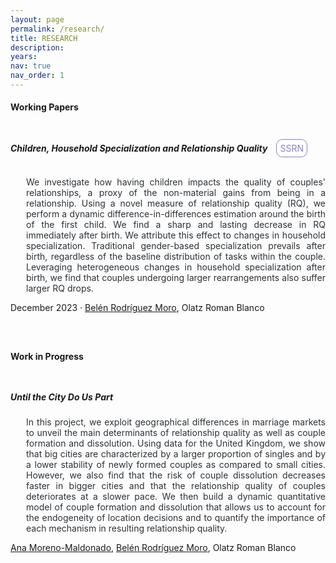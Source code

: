 ```yaml
---
layout: page
permalink: /research/
title: RESEARCH
description: 
years: 
nav: true
nav_order: 1
---
```


<style>
  .container .jumbotron {
    padding-top: 10px; /* Adjust as needed */
    padding-bottom: 10px; /* Adjust as needed */
  }

  .btn-ssrn {
    display: inline-block;
    padding: 5px 5px; /* Adjust padding as needed */
    background-color: #ffffff; /* Same as background color */
    color: #8e7bd0; /* Button text color */
    text-decoration: none;
    border: 1.5px solid #8e7bd0; /* Button border color */
    border-radius: 10px; /* Make borders round */
    font-size: 14px;
    margin-left: 10px; /* Adjust margin as needed */
  }

  .btn-ssrn:hover {
    background-color: #e5e1f4; /* Hover background color */
  }
</style>

<h4><strong>Working Papers</strong></h4>

<div class="container">
<div class="jumbotron">
  <h5 style="display: inline-block;"><strong>Children, Household Specialization and Relationship Quality</strong></h5>
  <a href="https://papers.ssrn.com/sol3/papers.cfm?abstract_id=4669645" target="_blank" class="btn-ssrn">SSRN</a>

  <p style="text-align: justify; margin-left: 25px; color: #2c3237">
    We investigate how having children impacts the quality of couples' relationships, a proxy of the non-material gains from being in a relationship. Using a novel measure of relationship quality (RQ), we perform a dynamic difference-in-differences estimation around the birth of the first child. We find a sharp and lasting decrease in RQ immediately after birth. We attribute this effect to changes in household specialization. Traditional gender-based specialization prevails after birth, regardless of the baseline distribution of tasks within the couple. Leveraging heterogeneous changes in household specialization after birth, we find that couples undergoing larger rearrangements also suffer larger RQ drops.
  </p>

  <p>December 2023 · <a target="_blank" href="https://sites.google.com/view/belrodoro/about-me">Belén Rodríguez Moro</a>, Olatz Roman Blanco</p>
</div>
</div>

<br>

<h4><strong>Work in Progress</strong></h4>

<div class="container">
<div class="jumbotron">
  <h5><strong>Until the City Do Us Part</strong></h5>

  <p style="text-align: justify; margin-left: 25px; color: #2c3237">
    In this project, we exploit geographical differences in marriage markets to unveil the main determinants of relationship quality as well as couple formation and dissolution. Using data for the United Kingdom, we show that big cities are characterized by a larger proportion of singles and by a lower stability of newly formed couples as compared to small cities. However, we also find that the risk of couple dissolution decreases faster in bigger cities and that the relationship quality of couples deteriorates at a slower pace. We then build a dynamic quantitative model of couple formation and dissolution that allows us to account for the endogeneity of location decisions and to quantify the importance of each mechanism in resulting relationship quality.
  </p>

  <p><a target="_blank" href="https://sites.google.com/view/ana-moreno-maldonado/main?authuser=0">Ana Moreno-Maldonado</a>, <a target="_blank" href="https://sites.google.com/view/belrodoro/about-me">Belén Rodríguez Moro</a>, Olatz Roman Blanco</p>
</div>
</div>



